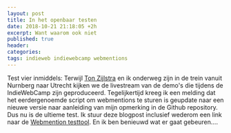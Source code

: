 ```yaml
---
layout: post
title: In het openbaar testen
date: 2018-10-21 21:18:05 +2h
excerpt: Want waarom ook niet
published: true
header:
categories: 
tags: indieweb indiewebcamp webmentions
---
```

Test vier inmiddels: Terwijl [Ton Zijlstra](https://www.zylstra.org/blog/2018/10/solvingwebmentions/) en ik onderweg zijn in de trein vanuit Nurnberg naar Utrecht kijken we de livestream van de demo's die tijdens de IndieWebCamp zijn geproduceerd. Tegelijkertijd kreeg ik een melding dat het eerdergenoemde script om webmentions te sturen is geupdate naar een nieuwe versie naar aanleiding van mijn opmerking in de Github repository. Dus nu is de ultieme test. Ik stuur deze blogpost inclusief wederom een link naar de [Webmention testtool](https://webmention.rocks/test/2). En ik ben benieuwd wat er gaat gebeuren....
